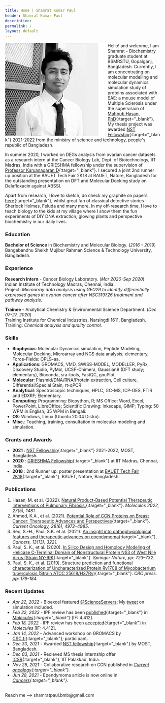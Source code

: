 ```yaml
---
title: Home | Shamrat Kumar Paul
header: Shamrat Kumar Paul
description:
permalink: /
layout: default
---
```

<img align="left" src="/assets/images/shamrat.svg">Hello! and welcome, I am Shamrat - Biochemistry graduate student at BSMRSTU, Gopalganj, Bangladesh. Currently, I am concentrating on molecular modelling and molecular dynamics simulation study of proteins associated with EAE: a mouse model of Multiple Sclerosis under the supervision of [Mahbub Hasan, PhD](https://sites.google.com/view/mahbub-hasan/home){:target="\_blank"}. My thesis project was awarded [NST Fellowship](https://most.portal.gov.bd/sites/default/files/files/most.portal.gov.bd/npfblock//%E0%A6%AC%E0%A6%BF%E0%A6%9C%E0%A7%8D%E0%A6%9E%E0%A6%BE%E0%A6%A8%20%E0%A6%93%20%20%E0%A6%9A%E0%A6%BF%E0%A6%95%E0%A6%BF%E0%A7%8E%E0%A6%B8%E0%A6%BE%20%E0%A6%AC%E0%A6%BF%E0%A6%9C%E0%A7%8D%E0%A6%9E%E0%A6%BE%E0%A6%A8%20%E0%A6%97%E0%A7%8D%E0%A6%B0%E0%A7%81%E0%A6%AA.pdf){:target="\_blank"} 2021-2022 from the ministry of science and technology, people's republic of Bangladesh.

In summer 2020, I worked on DEGs analysis from ovarian cancer datasets as a research intern at the Cancer Biology Lab, Dept. of Biotechnology, IIT Madras, India with a GRIESHMA fellowship under the supervision of  [Professor Karuanagaran D](https://biotech.iitm.ac.in/Faculty/Karunagaran/index.php){:target="\_blank"}. I secured a joint 2nd runner up position at the BAUET Tech Fair 2K18 at BAUET, Natore, Bangladesh for the outstanding presentation on DFT and Molecular Docking study on Delafloxacin against ABSSI.

Apart from research, I love to sketch, do check my graphite on papers [here](https://paulshamrat.github.io/gallery/){:target="\_blank"}, whilst great fan of classical detective stories - Sherlock Holmes, Feluda and many more. In my off-research time, I love to teach biology to the kids at my village where I show them the fun experiments of DIY DNA extraction, glowing plants and perspective biochemistry in our daily lives.

### Education
**Bachelor of Science** in Biochemistry and Molecular Biology. (*2016 - 2019*) <br>
Bangabandhu Sheikh Mujibur Rahman Science & Technology University, Bangladesh.


### Experience
**Research Intern** - Cancer Biology Laboratory. (*Mar 2020-Sep 2020*)<br>
Indian Institute of Technology Madras, Chennai, India.<br>
Project: *Microarray data analysis using GEO2R to identify differentially expressed genes in ovarian cancer after NSC319726 treatment and pathway analysis.*

**Trainee** - Analytical Chemistry & Environmental Science Department. (*Dec 07-27, 2020*) <br>
Training Institute for Chemical Industries, Narsingdi 1611, Bangladesh.<br>
Training: *Chemical analysis and quality control.*

### Skills
- **Biophysics**: Molecular Dynamics simulation, Peptide Modeling, Molecular Docking, Microarray and NGS data analysis; elementary, Force-Fields: OPLS-aa.
- **Applications**: GROMACS, VMD, SWISS-MODEL, MODELLER, PyRx, Discovery Studio, PyMol, UCSF-Chimera, Gaussian9 (DFT study; elementary), Bioconda, sra-tools, FastQC, gnuPlot.
- **Molecular**: Plasmid/DNA/RNA/Protein extraction, Cell culture, Differential/Special Stain, rt-qPCR
- **Analytical**: Spectroscopic techniques, HPLC, GC-MS, ICP-OES, FTIR and EDXRF; Elementary.
- **Computing**: Programming: Biopython, R; MS Office: Word, Excel, PowerPoint, LibreOffice; Scientific Drawing: Inkscape, GIMP; Typing: 50 WPM in English; 35 WPM in Bengali.
- **OS**: Windows, Linux (Ubuntu 20.04 Distro).
- **Misc.**: Teaching, training, consultation in molecular modeling and simulation.

### Grants and Awards
- **2021** : [NST Fellowship](https://most.portal.gov.bd/sites/default/files/files/most.portal.gov.bd/npfblock//%E0%A6%AC%E0%A6%BF%E0%A6%9C%E0%A7%8D%E0%A6%9E%E0%A6%BE%E0%A6%A8%20%E0%A6%93%20%20%E0%A6%9A%E0%A6%BF%E0%A6%95%E0%A6%BF%E0%A7%8E%E0%A6%B8%E0%A6%BE%20%E0%A6%AC%E0%A6%BF%E0%A6%9C%E0%A7%8D%E0%A6%9E%E0%A6%BE%E0%A6%A8%20%E0%A6%97%E0%A7%8D%E0%A6%B0%E0%A7%81%E0%A6%AA.pdf){:target="\_blank"} 2021-2022, MOST, Bangladesh.
- **2020** : [GRIESHMA Fellowship](https://ge.iitm.ac.in/grieshma/){:target="\_blank"}  at IIT Madras, Chennai, India.
- **2018** : 2nd Runner up: poster presentation at [BAUET Tech Fair 2K18](https://bauet.ac.bd/bauet-tech-fair-2k18/){:target="\_blank"}, BAUET, Natore, Bangladesh.

### Publications
1. Hasan, M. et al. (2022). [Natural Product-Based Potential Therapeutic Interventions of Pulmonary Fibrosis.](https://www.mdpi.com/1420-3049/27/5/1481){:target="\_blank"}. *Molecules 2022, 27(5), 1481.*
2. Ahmed, K.A., et al. (2021). [Potential Role of CCN Proteins on Breast Cancer: Therapeutic Advances and Perspectives](https://www.mdpi.com/1718-7729/28/6/417){:target="\_blank"}.  *Current Oncology, 28(6), 4972–4985*.
3. Seo, S.-H., Paul, S.K. et al. (2021). [An insight into pathophysiological features and therapeutic advances on ependymoma](https://www.mdpi.com/2072-6694/13/13/3221){:target="\_blank"}. *Cancers, 13(13), 3221.*
4. Paul, S. K., et al. (2020). [In Silico Design and Homology Modeling of Helicase C-Terminal Domain of Nonstructural Protein NS3 of West Nile Virus (Strain NY-99)](https://link.springer.com/chapter/10.1007/978-981-15-0829-5_68){:target="\_blank"}. *Springer Nature, pp: 723–732.*
5. Paul, S. K., et al. (2019).  [Structure prediction and functional characterization of Uncharacterized Protein Rv1708 of Mycobacterium tuberculosis (Strain ATCC 25618/H37Rv)](https://www.taylorfrancis.com/books/e/9781003001614/chapters/10.1201/9781003001614-30){:target="\_blank"}. *CRC press. pp: 179–184*.

### Recent Updates
- *Apr 22, 2022* - Bioexcel featured [@ScienceServers](https://scienceoutreachservers.org/); My [tweet](https://bioexcel.eu/science-outreach-servers-computers-for-low-income-nations/) on simulation included.
- *Feb 22, 2022* - IPF review has been [published](/assets/Publication_Certificate_MDPI_molecules-27-01481.pdf){:target="\_blank"} in *[Molecules](https://www.mdpi.com/1420-3049/27/5/1481){:target="\_blank"}* [IF: 4.412].
- *Feb 18, 2022* - IPF review has been [accepted](/assets/Acceptance-Certificate-molecules-1538449.pdf){:target="\_blank"} in *Molecules* [IF: 4.412].
- *Jan 14, 2022* - Advanced workshop on GROMACS by [CSC.fi](https://ssl.eventilla.com/advanced-gromacs-2022){:target="\_blank"}; participant.
- *Dec 30, 2021* - Awarded [NST fellowship](https://most.portal.gov.bd/sites/default/files/files/most.portal.gov.bd/npfblock//%E0%A6%AC%E0%A6%BF%E0%A6%9C%E0%A7%8D%E0%A6%9E%E0%A6%BE%E0%A6%A8%20%E0%A6%93%20%20%E0%A6%9A%E0%A6%BF%E0%A6%95%E0%A6%BF%E0%A7%8E%E0%A6%B8%E0%A6%BE%20%E0%A6%AC%E0%A6%BF%E0%A6%9C%E0%A7%8D%E0%A6%9E%E0%A6%BE%E0%A6%A8%20%E0%A6%97%E0%A7%8D%E0%A6%B0%E0%A7%81%E0%A6%AA.pdf){:target="\_blank"} by MOST, Bangladesh.
- *Dec 03, 2021* - Recieved MS thesis internship offer [ICSR](https://icsr.iitpkd.ac.in/){:target="\_blank"}, IIT Palakkad, India.
- *Nov 26, 2021* - Collaborative research on CCN published in *[Current oncology](https://www.mdpi.com/1718-7729/28/6/417){:target="\_blank"}.*
- *Jun 28, 2021* - Ependymoma article is now online in *[Cancers](https://doi.org/10.3390/cancers13133221){:target="\_blank"}*.

<br>
Reach me --> shamratpaul.bmb@gmail.com
